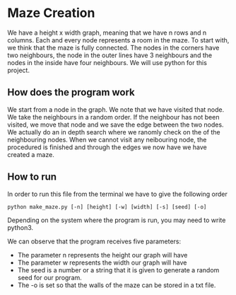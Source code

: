 # Maze Creation
We have a height x width graph, meaning that we have n rows and n columns. Each and every node represents a room in the maze. To start with, we think that the maze is fully connected. The nodes in the corners have two neighbours, the node in the outer lines have 3 neighbours and the nodes in the inside have four neighbours. We will use python for this project.

## How does the program work
We start from a node in the graph. We note that we have visited that node. We take the neighbours in a random order. If the neighbour has not been visited, we move that node and we save the edge between the two nodes. We actually do an in depth search where we ranomly check on the of the neighbouring nodes. 
When we cannot visit any neibouring node, the procedured is finished and through the edges we now have we have created a maze.

## How to run
In order to run this file from the terminal we have to give the following order

```
python make_maze.py [-n] [height] [-w] [width] [-s] [seed] [-o]
```
Depending on the system where the program is run, you may need to write python3.

We can observe that the program receives five parameters:
* The parameter n represents the height our graph will have
* The parameter w represents the width our graph will have
* The seed is a number or a string that it is given to generate a random seed for our program.
* The -o is set so that the walls of the maze can be stored in a txt file.
